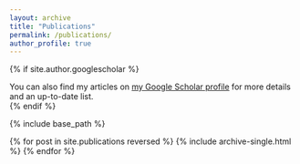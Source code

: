 ```yaml
---
layout: archive
title: "Publications"
permalink: /publications/
author_profile: true
---
```


{% if site.author.googlescholar %}
  <div class="wordwrap">You can also find my articles on <a href="{{site.author.googlescholar}}">my Google Scholar profile</a> for more details and an up-to-date list.</div>
{% endif %}

{% include base_path %}



{% for post in site.publications reversed %}
  {% include archive-single.html %}
{% endfor %}


